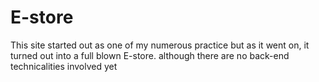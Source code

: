 # E-store
This site started out as one of my numerous practice but as it went on, it turned out into a full blown E-store. although there are no back-end technicalities involved yet 

